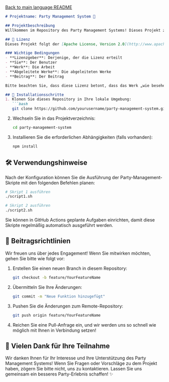 [Back to main language README](README.md)

```markdown
# Projektname: Party Management System 🎉

## Projektbeschreibung
Willkommen im Repository des Party Management Systems! Dieses Projekt zielt darauf ab, den Prozess der Partieverwaltung durch GitHub Actions zu automatisieren. Wir vereinfachen und optimieren die Planung und Verwaltung von Partys, indem wir die Ausführung von zwei Skripten planen. Dieses System erhöht nicht nur die Effizienz, sondern stärkt auch die Teamarbeit.

## 📜 Lizenz
Dieses Projekt folgt der [Apache License, Version 2.0](http://www.apache.org/licenses/LICENSE-2.0). Diese Lizenz bietet Ihnen die Bedingungen für die Nutzung, Kopie und Verbreitung von Software und anderen Arbeiten. Sie erlaubt es Ihnen auch, unter bestimmten Bedingungen abgeleitete Werke zu ändern und weiterzugeben.

### Wichtige Bedingungen
- **Lizenzgeber**: Derjenige, der die Lizenz erteilt
- **Sie**: Der Benutzer
- **Werk**: Die Arbeit
- **Abgeleitete Werke**: Die abgeleiteten Werke
- **Beitrag**: Der Beitrag

Bitte beachten Sie, dass diese Lizenz betont, dass das Werk „wie besehen“ bereitgestellt wird, ohne Gewährleistung und keine Haftung für Schäden übernommen wird. Stellen Sie sicher, dass Sie die Lizenzbedingungen einhalten.

## 🚀 Installationsschritte
1. Klonen Sie dieses Repository in Ihre lokale Umgebung:
   ```bash
   git clone https://github.com/yourusername/party-management-system.git
   ```
2. Wechseln Sie in das Projektverzeichnis:
   ```bash
   cd party-management-system
   ```
3. Installieren Sie die erforderlichen Abhängigkeiten (falls vorhanden):
   ```bash
   npm install
   ```

## 🛠️ Verwendungshinweise
Nach der Konfiguration können Sie die Ausführung der Party-Management-Skripte mit den folgenden Befehlen planen:
```bash
# Skript 1 ausführen
./script1.sh

# Skript 2 ausführen
./script2.sh
```

Sie können in GitHub Actions geplante Aufgaben einrichten, damit diese Skripte regelmäßig automatisch ausgeführt werden.

## 🤝 Beitragsrichtlinien
Wir freuen uns über jedes Engagement! Wenn Sie mitwirken möchten, gehen Sie bitte wie folgt vor:
1. Erstellen Sie einen neuen Branch in diesem Repository:
   ```bash
   git checkout -b feature/YourFeatureName
   ```
2. Übermitteln Sie Ihre Änderungen:
   ```bash
   git commit -m "Neue Funktion hinzugefügt"
   ```
3. Pushen Sie die Änderungen zum Remote-Repository:
   ```bash
   git push origin feature/YourFeatureName
   ```
4. Reichen Sie eine Pull-Anfrage ein, und wir werden uns so schnell wie möglich mit Ihnen in Verbindung setzen!

## 🎉 Vielen Dank für Ihre Teilnahme
Wir danken Ihnen für Ihr Interesse und Ihre Unterstützung des Party Management Systems! Wenn Sie Fragen oder Vorschläge zu dem Projekt haben, zögern Sie bitte nicht, uns zu kontaktieren. Lassen Sie uns gemeinsam ein besseres Party-Erlebnis schaffen! ✨
```